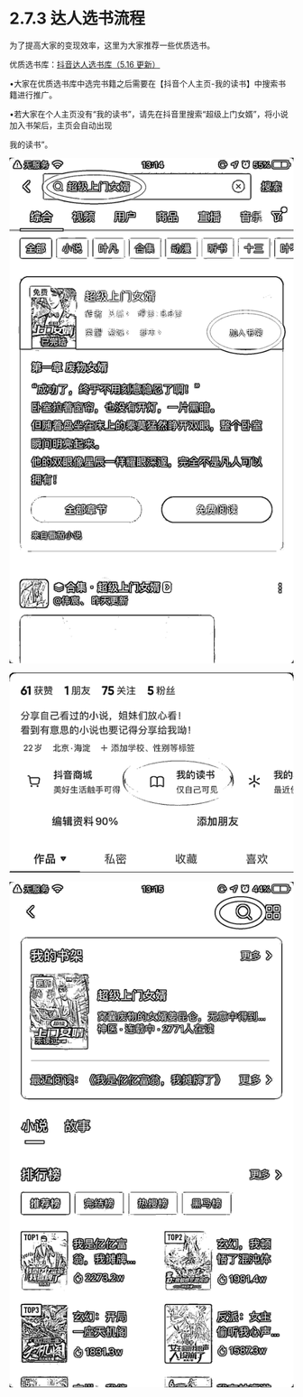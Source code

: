 # 2.7.3 达人选书流程

为了提高大家的变现效率，这里为大家推荐一些优质选书。

优质选书库：[抖音达人选书库（5.16 更新）](https://bytedance.feishu.cn/sheets/shtcndcoSv3hTWu8CiR1MEDkNRe)

•大家在优质选书库中选完书籍之后需要在【抖音个人主页-我的读书】中搜索书籍进行推广。

•若大家在个人主页没有“我的读书”，请先在抖音里搜索“超级上门女婿”，将小说加入书架后，主页会自动出现

我的读书”。

![](img/d7f85ee21a56c09c6fb58edb1d5a6a67.png)

![](img/9d53787921c6ce129feb54503419a482.png)

![](img/a6f5afe69aee7b56d33c32c783304d5e.png)